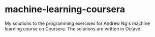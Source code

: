 machine-learning-coursera
=========================

My solutions to the programming exercises for Andrew Ng's machine learning course on Coursera.  The solutions are written in Octave.
